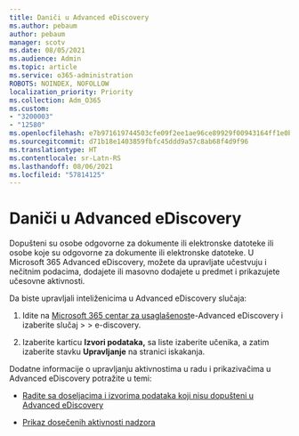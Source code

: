 ```yaml
---
title: Daniči u Advanced eDiscovery
ms.author: pebaum
author: pebaum
manager: scotv
ms.date: 08/05/2021
ms.audience: Admin
ms.topic: article
ms.service: o365-administration
ROBOTS: NOINDEX, NOFOLLOW
localization_priority: Priority
ms.collection: Adm_O365
ms.custom:
- "3200003"
- "12580"
ms.openlocfilehash: e7b971619744503cfe09f2ee1ae96ce89929f00943164ff1e0b26e15e74ab8b9
ms.sourcegitcommit: d71b18e1403859fbfc45ddd9a57c8ab68f4d9f96
ms.translationtype: HT
ms.contentlocale: sr-Latn-RS
ms.lasthandoff: 08/06/2021
ms.locfileid: "57814125"
---
```

# <a name="custodians-in-advanced-ediscovery"></a>Daniči u Advanced eDiscovery

Dopušteni su osobe odgovorne za dokumente ili elektronske datoteke ili osobe koje su odgovorne za dokumente ili elektronske datoteke. U Microsoft 365 Advanced eDiscovery, možete da upravljate učestvuju i nečitnim podacima, dodajete ili masovno dodajete u predmet i prikazujete učesovne aktivnosti.

Da biste upravljali inteliženicima u Advanced eDiscovery slučaja:

1. Idite na [Microsoft 365 centar za usaglašenost](https://compliance.microsoft.com/)e-Advanced eDiscovery i izaberite slučaj  >    >  e-discovery.

1. Izaberite karticu **Izvori podataka,** sa liste izaberite učenika, a zatim izaberite stavku **Upravljanje** na stranici iskakanja.

Dodatne informacije o upravljanju aktivnostima u radu i prikazivačima u Advanced eDiscovery potražite u temi:

- [Radite sa doseljacima i izvorima podataka koji nisu dopušteni u Advanced eDiscovery](/microsoft-365/compliance/managing-custodians)

- [Prikaz dosečenih aktivnosti nadzora](/microsoft-365/compliance/view-custodian-activity)